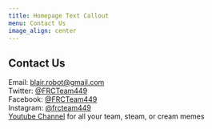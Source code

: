 ```yaml
---
title: Homepage Text Callout
menu: Contact Us
image_align: center
---
```


## **Contact Us**

Email: blair.robot@gmail.com  
Twitter: [@FRCTeam449](https://twitter.com/FRCTeam449)  
Facebook: [@FRCTeam449](https://www.facebook.com/FRCTeam449)  
Instagram: [@frcteam449](https://www.instagram.com/frcteam449)  
[Youtube Channel](https://www.youtube.com/user/blairrobot) for all your team, steam, or cream memes
